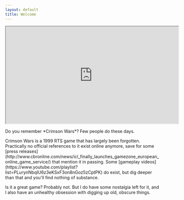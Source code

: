 ```yaml
---
layout: default
title: Welcome
---
```


<div class="container mt-3">
  <div class="embed-responsive embed-responsive-16by9 mb-3">
    <iframe width="560" height="315" src="https://www.youtube-nocookie.com/embed/UQGEiEm23SI?rel=0&amp;showinfo=0" allowfullscreen></iframe>
  </div>

  <p class="lead text-center" markdown="span">
    Do you remember *Crimson Wars*? Few people do these days.
  </p>

  <div markdown="1">
Crimson Wars is a 1999 RTS game that has largely been forgotten. Practically no official references to it exist online anymore, save for some [press releases](http://www.cbronline.com/news/icl_finally_launches_gamezone_european_online_game_service/) that mention it in passing. Some [gameplay videos](https://www.youtube.com/playlist?list=PLurynNbqIU6z3eKSxF3on8nGoz5zCptPK) do exist, but dig deeper than that and you'll find nothing of substance.

Is it a great game? Probably not. But I do have some nostalgia left for it, and I also have an unhealthy obsession with digging up old, obscure things.
  </div>
</div>
